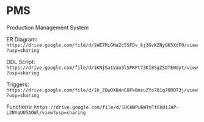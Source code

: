 # PMS
Production Management System

ER Diagram: `https://drive.google.com/file/d/1WE7MiGMa2c5SFDv_kj3GvKZNyGK5XdF0/view?usp=sharing`

DDL Script: `https://drive.google.com/file/d/1KNjSa1Vao3lSPRFt73KI8SgZSQTEWdyt/view?usp=sharing`

Triggers: `https://drive.google.com/file/d/1k_ZOwOXQ4nCUFk8mzuZYo781q7OROT3j/view?usp=sharing`

Functions: `https://drive.google.com/file/d/1HCHWPu6WTmTtEkUiJAP-L2NYqUU5AOWl/view?usp=sharing`
